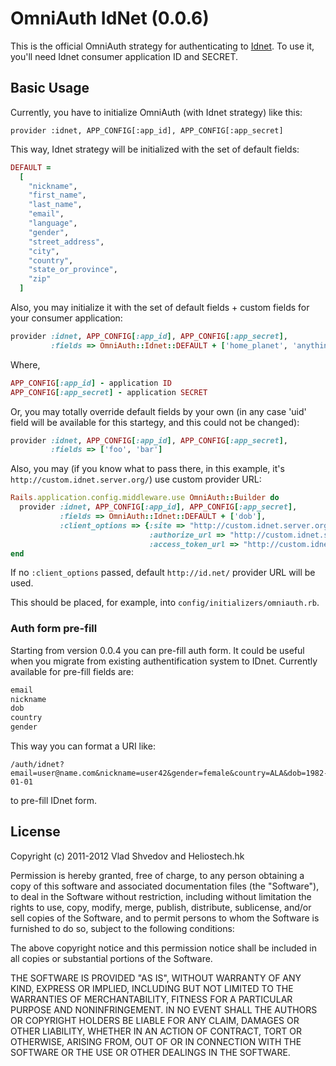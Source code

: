 # OmniAuth IdNet (0.0.6)

This is the official OmniAuth strategy for authenticating to [Idnet](http://id.net). To
use it, you'll need Idnet consumer application ID and SECRET.

## Basic Usage
Currently, you have to initialize OmniAuth (with Idnet strategy) like this:

    provider :idnet, APP_CONFIG[:app_id], APP_CONFIG[:app_secret]

This way, Idnet strategy will be initialized with the set of default fields:

```ruby
DEFAULT =
  [
    "nickname",
    "first_name",
    "last_name",
    "email",
    "language",
    "gender",
    "street_address",
    "city",
    "country",
    "state_or_province",
    "zip"
  ]
```

Also, you may initialize it with the set of default fields + custom fields for your
consumer application:

```ruby
provider :idnet, APP_CONFIG[:app_id], APP_CONFIG[:app_secret],
         :fields => OmniAuth::Idnet::DEFAULT + ['home_planet', 'anything_else']
```

Where,
```ruby
APP_CONFIG[:app_id] - application ID
APP_CONFIG[:app_secret] - application SECRET
```

Or, you may totally override default fields by your own (in any case 'uid' field will
be available for this startegy, and this could not be changed):

```ruby
provider :idnet, APP_CONFIG[:app_id], APP_CONFIG[:app_secret],
         :fields => ['foo', 'bar']
```

Also, you may (if you know what to pass there, in this example, it's `http://custom.idnet.server.org/`) use custom provider URL:

```ruby
Rails.application.config.middleware.use OmniAuth::Builder do
  provider :idnet, APP_CONFIG[:app_id], APP_CONFIG[:app_secret],
           :fields => OmniAuth::Idnet::DEFAULT + ['dob'],
           :client_options => {:site => "http://custom.idnet.server.org/",
                               :authorize_url => "http://custom.idnet.server.org/oauth/authorize",
                               :access_token_url => "http://custom.idnet.server.org/oauth/token"}
end
```
If no `:client_options` passed, default `http://id.net/` provider URL will be used.

This should be placed, for example, into `config/initializers/omniauth.rb`.

### Auth form pre-fill
Starting from version 0.0.4 you can pre-fill auth form. It could be useful when you migrate from existing authentification system to IDnet.
Currently available for pre-fill fields are:

```ruby
email
nickname
dob
country
gender
```
This way you can format a URI like:

    /auth/idnet?email=user@name.com&nickname=user42&gender=female&country=ALA&dob=1982-01-01

to pre-fill IDnet form.

## License

Copyright (c) 2011-2012 Vlad Shvedov and Heliostech.hk

Permission is hereby granted, free of charge, to any person obtaining a copy of this software and associated documentation files (the "Software"), to deal in the Software without restriction, including without limitation the rights to use, copy, modify, merge, publish, distribute, sublicense, and/or sell copies of the Software, and to permit persons to whom the Software is furnished to do so, subject to the following conditions:

The above copyright notice and this permission notice shall be included in all copies or substantial portions of the Software.

THE SOFTWARE IS PROVIDED "AS IS", WITHOUT WARRANTY OF ANY KIND, EXPRESS OR IMPLIED, INCLUDING BUT NOT LIMITED TO THE WARRANTIES OF MERCHANTABILITY, FITNESS FOR A PARTICULAR PURPOSE AND NONINFRINGEMENT. IN NO EVENT SHALL THE AUTHORS OR COPYRIGHT HOLDERS BE LIABLE FOR ANY CLAIM, DAMAGES OR OTHER LIABILITY, WHETHER IN AN ACTION OF CONTRACT, TORT OR OTHERWISE, ARISING FROM, OUT OF OR IN CONNECTION WITH THE SOFTWARE OR THE USE OR OTHER DEALINGS IN THE SOFTWARE.
